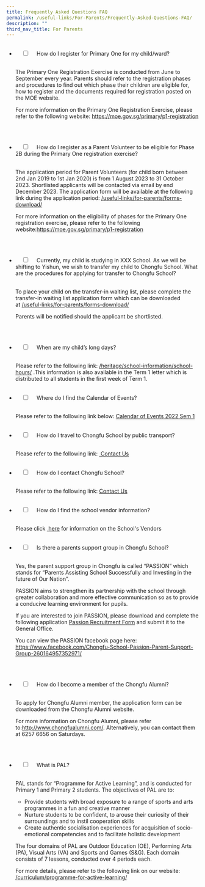 ```yaml
---
title: Frequently Asked Questions FAQ
permalink: /useful-links/For-Parents/Frequently-Asked-Questions-FAQ/
description: ""
third_nav_title: For Parents
---
```

<ul class="jekyllcodex_accordion">  
&nbsp;&nbsp;<li>  
&nbsp;&nbsp;&nbsp;&nbsp;<input type="checkbox" id="accordion1">  
&nbsp;&nbsp;&nbsp;&nbsp;<label for="accordion1">How do I register for Primary One for my child/ward?</label>  
&nbsp;&nbsp;&nbsp;&nbsp;<div>  
&nbsp;&nbsp;&nbsp;&nbsp;&nbsp;&nbsp;<p>The Primary One Registration Exercise is conducted from June to September every year. Parents should refer to the registration phases and procedures to find out which phase their children are eligible for, how to register and the documents required for registration posted on the MOE website.

For more information on the Primary One Registration Exercise, please refer to the following website:&nbsp;<a href="https://moe.gov.sg/primary/p1-registration">https://moe.gov.sg/primary/p1-registration</a></p>  
&nbsp;&nbsp;&nbsp;&nbsp;</div>  
</li>
<li>  
&nbsp;&nbsp;&nbsp;&nbsp;<input type="checkbox" id="accordion2">  
&nbsp;&nbsp;&nbsp;&nbsp;<label for="accordion2">How do I register as a Parent Volunteer to be eligible for Phase 2B during the Primary One registration exercise?</label>  
&nbsp;&nbsp;&nbsp;&nbsp;<div>  
&nbsp;&nbsp;&nbsp;&nbsp;&nbsp;&nbsp;<p>The application period for Parent Volunteers (for child born between 2nd Jan 2019 to 1st Jan 2020) is from 1 August 2023 to 31 October 2023. Shortlisted applicants will be contacted via email by end December 2023. The application form will be available at the following link during the application period: 
<a href="https://www.chongfu.moe.edu.sg/useful-links/For-Parents/Forms-Download/">/useful-links/for-parents/forms-download/</a>
				
For more information on the eligibility of phases for the Primary One registration exercise, please refer to the following website:<a href="https://moe.gov.sg/primary/p1-registration">https://moe.gov.sg/primary/p1-registration</a></p>  
&nbsp;&nbsp;&nbsp;&nbsp;</div>  
</li>
<li>  
&nbsp;&nbsp;&nbsp;&nbsp;<input type="checkbox" id="accordion3">  
&nbsp;&nbsp;&nbsp;&nbsp;<label for="accordion3">Currently, my child is studying in XXX School. As we will be shifting to Yishun, we wish to transfer my child to Chongfu School. What are the procedures for applying for transfer to Chongfu School?</label>  
&nbsp;&nbsp;&nbsp;&nbsp;<div>  
&nbsp;&nbsp;&nbsp;&nbsp;&nbsp;&nbsp;<p>To place your child on the transfer-in waiting list, please complete the transfer-in waiting list application form which can be downloaded at&nbsp;<a href="https://www.chongfu.moe.edu.sg/useful-links/For-Parents/Forms-Download/">/useful-links/for-parents/forms-download/</a>

Parents will be notified should the applicant be shortlisted.</p>  
&nbsp;&nbsp;&nbsp;&nbsp;</div>  
</li>
<li>  
&nbsp;&nbsp;&nbsp;&nbsp;<input type="checkbox" id="accordion4">  
&nbsp;&nbsp;&nbsp;&nbsp;<label for="accordion4">When are my child’s long days?</label>  
&nbsp;&nbsp;&nbsp;&nbsp;<div>  
&nbsp;&nbsp;&nbsp;&nbsp;&nbsp;&nbsp;<p>Please refer to the following link:&nbsp;<a href="/heritage/school-information/school-hours">/heritage/school-information/school-hours/</a>&nbsp;.This information is also available in the Term 1 letter which is distributed to all students in the first week of Term 1.</p>  
&nbsp;&nbsp;&nbsp;&nbsp;</div>  
</li>
<li>  
&nbsp;&nbsp;&nbsp;&nbsp;<input type="checkbox" id="accordion5">  
&nbsp;&nbsp;&nbsp;&nbsp;<label for="accordion5">Where do I find the Calendar of Events?</label>  
&nbsp;&nbsp;&nbsp;&nbsp;<div>  
&nbsp;&nbsp;&nbsp;&nbsp;&nbsp;&nbsp;<p>Please refer to the following link below:
<a href="/files/Calendar-of-Events-2022-Sem-1.pdf">Calendar of Events 2022 Sem 1</a></p>  
&nbsp;&nbsp;&nbsp;&nbsp;</div>  
</li>
<li>  
&nbsp;&nbsp;&nbsp;&nbsp;<input type="checkbox" id="accordion6">  
&nbsp;&nbsp;&nbsp;&nbsp;<label for="accordion6">How do I travel to Chongfu School by public transport?</label>  
&nbsp;&nbsp;&nbsp;&nbsp;<div>  
&nbsp;&nbsp;&nbsp;&nbsp;&nbsp;&nbsp;<p>Please refer to the following link:&nbsp;<a href="https://www.chongfu.moe.edu.sg/contact-us/"> Contact Us</a></p>  
&nbsp;&nbsp;&nbsp;&nbsp;</div>  
</li>
<li>  
&nbsp;&nbsp;&nbsp;&nbsp;<input type="checkbox" id="accordion7">  
&nbsp;&nbsp;&nbsp;&nbsp;<label for="accordion7">How do I contact Chongfu School?</label>  
&nbsp;&nbsp;&nbsp;&nbsp;<div>  
&nbsp;&nbsp;&nbsp;&nbsp;&nbsp;&nbsp;<p>Please refer to the following link:&nbsp;<a href="/contact-us/">Contact Us</a></p>  
&nbsp;&nbsp;&nbsp;&nbsp;</div>  
</li>
<li>  
&nbsp;&nbsp;&nbsp;&nbsp;<input type="checkbox" id="accordion8">  
&nbsp;&nbsp;&nbsp;&nbsp;<label for="accordion8">How do I find the school vendor information?</label>  
&nbsp;&nbsp;&nbsp;&nbsp;<div>  
&nbsp;&nbsp;&nbsp;&nbsp;&nbsp;&nbsp;<p>Please click&nbsp;<a href="https://www.chongfu.moe.edu.sg/heritage/School-Information/supplier-information/"> here</a>&nbsp;for information on the School's Vendors</p>  
&nbsp;&nbsp;&nbsp;&nbsp;</div>  
</li>
<li>  
&nbsp;&nbsp;&nbsp;&nbsp;<input type="checkbox" id="accordion9">  
&nbsp;&nbsp;&nbsp;&nbsp;<label for="accordion9">Is there a parents support group in Chongfu School?</label>  
&nbsp;&nbsp;&nbsp;&nbsp;<div>  
&nbsp;&nbsp;&nbsp;&nbsp;&nbsp;&nbsp;<p>Yes, the parent support group in Chongfu is called “PASSION” which stands for “Parents Assisting School Successfully and Investing in the future of Our Nation”.

PASSION aims to strengthen its partnership with the school through greater collaboration and more effective communication so as to provide a conducive learning environment for pupils.

If you are interested to join PASSION, please download and complete the following application <a href="/files/Passion-Recruitment-Form-2013_letter-head.pdf">Passion Recruitment Form</a> and submit it to the General Office.

You can view the PASSION facebook page here: <a href="https://www.facebook.com/Chongfu-School-Passion-Parent-Support-Group-260164957352971/">https://www.facebook.com/Chongfu-School-Passion-Parent-Support-Group-260164957352971/</a></p>  
&nbsp;&nbsp;&nbsp;&nbsp;</div>  
</li>
<li>  
&nbsp;&nbsp;&nbsp;&nbsp;<input type="checkbox" id="accordion10">  
&nbsp;&nbsp;&nbsp;&nbsp;<label for="accordion10">How do I become a member of the Chongfu Alumni?</label>  
&nbsp;&nbsp;&nbsp;&nbsp;<div>  
&nbsp;&nbsp;&nbsp;&nbsp;&nbsp;&nbsp;<p>To apply for Chongfu Alumni member, the application form can be downloaded from the Chongfu Alumni website.

For more information on Chongfu Alumni, please refer to:<a href="http://www.chongfualumni.com/">http://www.chongfualumni.com/</a>. Alternatively, you can contact them at 6257 6656 on Saturdays.</p>  
&nbsp;&nbsp;&nbsp;&nbsp;</div>  
</li>
<li>  
&nbsp;&nbsp;&nbsp;&nbsp;<input type="checkbox" id="accordion11">  
&nbsp;&nbsp;&nbsp;&nbsp;<label for="accordion11">What is PAL?</label>  
&nbsp;&nbsp;&nbsp;&nbsp;<div>  
&nbsp;&nbsp;&nbsp;&nbsp;&nbsp;&nbsp;<p></p><p>PAL stands for “Programme for Active Learning”, and is conducted for Primary 1 and Primary 2 students. The objectives of PAL are to:</p>
<ul>
<li>Provide students with broad exposure to a range of sports and arts programmes in a fun and creative manner</li>
<li>Nurture students to be confident, to arouse their curiosity of their surroundings and to instil cooperation skills</li>
<li>Create authentic socialisation experiences for acquisition of socio-emotional competencies and to facilitate holistic development</li>
</ul>
<p>The four domains of PAL are Outdoor Education (OE), Performing Arts (PA), Visual Arts (VA) and Sports and Games (S&amp;G). Each domain consists of 7 lessons, conducted over 4 periods each.</p>
For more details, please refer to the following link on our website: <a href="https://www.chongfu.moe.edu.sg/curriculum/applied-learning-programme/programme-for-active-learning/">/curriculum/programme-for-active-learning/</a>
<p></p>  
&nbsp;&nbsp;&nbsp;&nbsp;</div>  
</li>
</ul>